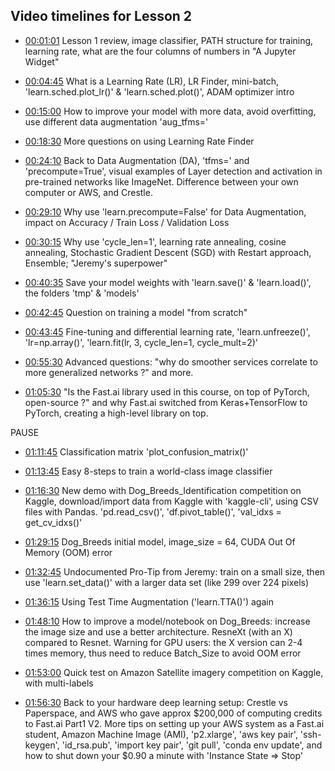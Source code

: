 ## Video timelines for Lesson 2

- [00:01:01](https://youtu.be/JNxcznsrRb8?t=1m1s) Lesson 1 review, image classifier,
PATH structure for training, learning rate,
what are the four columns of numbers in "A Jupyter Widget"

- [00:04:45](https://youtu.be/JNxcznsrRb8?t=4m45s) What is a Learning Rate (LR), LR Finder, mini-batch, 'learn.sched.plot_lr()' & 'learn.sched.plot()', ADAM optimizer intro

- [00:15:00](https://youtu.be/JNxcznsrRb8?t=15m) How to improve your model with more data,
avoid overfitting, use different data augmentation 'aug_tfms='

- [00:18:30](https://youtu.be/JNxcznsrRb8?t=18m30s) More questions on using Learning Rate Finder

- [00:24:10](https://youtu.be/JNxcznsrRb8?t=24m10s) Back to Data Augmentation (DA),
'tfms=' and 'precompute=True', visual examples of Layer detection and activation in pre-trained
networks like ImageNet. Difference between your own computer or AWS, and Crestle.

- [00:29:10](https://youtu.be/JNxcznsrRb8?t=29m10s) Why use 'learn.precompute=False' for Data Augmentation, impact on Accuracy / Train Loss / Validation Loss

- [00:30:15](https://youtu.be/JNxcznsrRb8?t=30m15s) Why use 'cycle_len=1', learning rate annealing,
cosine annealing, Stochastic Gradient Descent (SGD) with Restart approach, Ensemble; "Jeremy's superpower"

- [00:40:35](https://youtu.be/JNxcznsrRb8?t=40m35s) Save your model weights with 'learn.save()' & 'learn.load()', the folders 'tmp' & 'models'

- [00:42:45](https://youtu.be/JNxcznsrRb8?t=42m45s) Question on training a model "from scratch"

- [00:43:45](https://youtu.be/JNxcznsrRb8?t=43m45s) Fine-tuning and differential learning rate,
'learn.unfreeze()', 'lr=np.array()', 'learn.fit(lr, 3, cycle_len=1, cycle_mult=2)'

- [00:55:30](https://youtu.be/JNxcznsrRb8?t=55m30s) Advanced questions: "why do smoother services correlate to more generalized networks ?" and more.

- [01:05:30](https://youtu.be/JNxcznsrRb8?t=1h5m30s) "Is the Fast.ai library used in this course, on top of PyTorch, open-source ?" and why Fast.ai switched from Keras+TensorFlow to PyTorch, creating a high-level library on top.

PAUSE

- [01:11:45](https://youtu.be/JNxcznsrRb8?t=1h11m45s) Classification matrix 'plot_confusion_matrix()'

- [01:13:45](https://youtu.be/JNxcznsrRb8?t=1h13m45s) Easy 8-steps to train a world-class image classifier

- [01:16:30](https://youtu.be/JNxcznsrRb8?t=1h16m30s) New demo with Dog_Breeds_Identification competition on Kaggle, download/import data from Kaggle with 'kaggle-cli', using CSV files with Pandas. 'pd.read_csv()', 'df.pivot_table()', 'val_idxs = get_cv_idxs()'

- [01:29:15](https://youtu.be/JNxcznsrRb8?t=1h29m15s) Dog_Breeds initial model, image_size = 64,
CUDA Out Of Memory (OOM) error

- [01:32:45](https://youtu.be/JNxcznsrRb8?t=1h32m45s) Undocumented Pro-Tip from Jeremy: train on a small size, then use 'learn.set_data()' with a larger data set (like 299 over 224 pixels)

- [01:36:15](https://youtu.be/JNxcznsrRb8?t=1h36m15s) Using Test Time Augmentation ('learn.TTA()') again

- [01:48:10](https://youtu.be/JNxcznsrRb8?t=1h48m10s) How to improve a model/notebook on Dog_Breeds: increase the image size and use a better architecture.
ResneXt (with an X) compared to Resnet. Warning for GPU users: the X version can 2-4 times memory, thus need to reduce Batch_Size to avoid OOM error

- [01:53:00](https://youtu.be/JNxcznsrRb8?t=1h53m) Quick test on Amazon Satellite imagery competition on Kaggle, with multi-labels

- [01:56:30](https://youtu.be/JNxcznsrRb8?t=1h56m30s) Back to your hardware deep learning setup: Crestle vs Paperspace, and AWS who gave approx $200,000 of computing credits to Fast.ai Part1 V2.
More tips on setting up your AWS system as a Fast.ai student, Amazon Machine Image (AMI), 'p2.xlarge',
'aws key pair', 'ssh-keygen', 'id_rsa.pub', 'import key pair', 'git pull', 'conda env update', and how to shut down your $0.90 a minute with 'Instance State => Stop'
